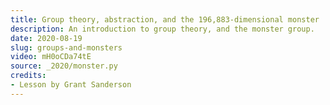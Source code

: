 ```yaml
---
title: Group theory, abstraction, and the 196,883-dimensional monster
description: An introduction to group theory, and the monster group.
date: 2020-08-19
slug: groups-and-monsters
video: mH0oCDa74tE
source: _2020/monster.py
credits:
- Lesson by Grant Sanderson
---
```

